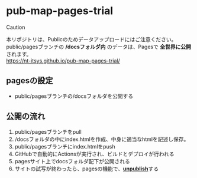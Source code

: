 # pub-map-pages-trial

> [!CAUTION]
本リポジトリは、Publicのためデータアップロードにはご注意ください。<br>
public/pagesブランチの **/docsフォルダ内** のデータは、Pagesで **全世界に公開** されます。<br>
https://nt-itsys.github.io/pub-map-pages-trial/

## pagesの設定
- public/pagesブランチの/docsフォルダを公開する
 
## 公開の流れ
1. public/pagesブランチをpull
2. /docsフォルダの中にindex.htmlを作成、中身に適当なhtmlを記述し保存。
3. public/pagesブランチにindex.htmlをpush
4. GitHubで自動的にActionsが実行され、ビルドとデプロイが行われる
5. pagesサイト上でdocsフォルダ配下が公開される
6. サイトの試写が終わったら、pagesの機能で、<ins>**unpublish**</ins>する
